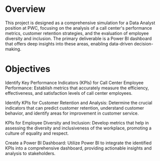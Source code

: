 # **Overview**

This project is designed as a comprehensive simulation for a Data Analyst position at PWC, focusing on the analysis of a call center's performance metrics, customer retention strategies, and the evaluation of employee diversity and inclusion. The primary deliverable is a Power BI dashboard that offers deep insights into these areas, enabling data-driven decision-making.

# **Objectives**

Identify Key Performance Indicators (KPIs) for Call Center Employee Performance: Establish metrics that accurately measure the efficiency, effectiveness, and satisfaction levels of call center employees.

Identify KPIs for Customer Retention and Analysis: Determine the crucial indicators that can predict customer retention, understand customer behavior, and identify areas for improvement in customer service.

KPIs for Employee Diversity and Inclusion: Develop metrics that help in assessing the diversity and inclusiveness of the workplace, promoting a culture of equality and respect.

Create a Power BI Dashboard: Utilize Power BI to integrate the identified KPIs into a comprehensive dashboard, providing actionable insights and analysis to stakeholders.
